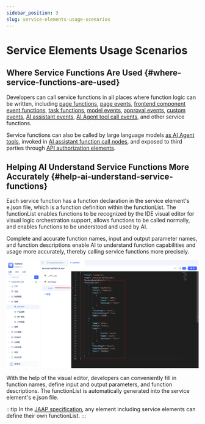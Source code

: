 ```yaml
---
sidebar_position: 3
slug: service-elements-usage-scenarios
---
```


# Service Elements Usage Scenarios

## Where Service Functions Are Used {#where-service-functions-are-used}
Developers can call service functions in all places where function logic can be written, including [page functions](../shell-and-page/component-based-page-development#page-functions), [page events](../shell-and-page/component-based-page-development#page-events), [frontend component event functions](../shell-and-page/component-based-page-development#event-panel), [task functions](./background-tasks#developing-task-execution-functions), [model events](./event-handling#model-events), [approval events](./event-handling#approval-events), [custom events](./event-handling#custom-events), [AI assistant events](./event-handling#ai-assistant-events), [AI Agent tool call events](./event-handling#agent-tool-call-events), and other service functions.

Service functions can also be called by large language models [as AI Agent tools](../ai-agent/agent-tools#agent-calling-service-functions), invoked in [AI assistant function call nodes](../ai-assistant/process-orchestration-node-configuration#function-call), and exposed to third parties through [API authorization elements](../api-exposure/api-authorization).

## Helping AI Understand Service Functions More Accurately {#help-ai-understand-service-functions}
Each service function has a function declaration in the service element's e.json file, which is a function definition within the functionList. The functionList enables functions to be recognized by the IDE visual editor for visual logic orchestration support, allows functions to be called normally, and enables functions to be understood and used by AI.

Complete and accurate function names, input and output parameter names, and function descriptions enable AI to understand function capabilities and usage more accurately, thereby calling service functions more precisely.

![Service Element Definition File](./img/service-element-definition-file.png)

With the help of the visual editor, developers can conveniently fill in function names, define input and output parameters, and function descriptions. The functionList is automatically generated into the service element's e.json file.

:::tip
In the [JAAP specification](../../reference/runtime-platform/JAAP), any element including service elements can define their own functionList.
:::
